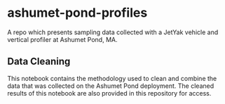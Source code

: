 # ashumet-pond-profiles
A repo which presents sampling data collected with a JetYak vehicle and vertical profiler at Ashumet Pond, MA.

## Data Cleaning
This notebook contains the methodology used to clean and combine the data that was collected on the Ashumet Pond deployment. The cleaned results of this notebook are also provided in this repository for access.